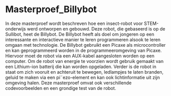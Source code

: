 # Masterproef_Billybot

In deze masterproef wordt beschreven hoe een insect-robot voor STEM-onderwijs werd
ontworpen en gebouwd. Deze robot, die gebaseerd is op de Sullibot, heet de Billybot.
De Billybot heeft als doel om jongeren op een interessante en interactieve manier te
leren programmeren alsook te leren omgaan met technologie. De Billybot gebruikt een
Picaxe als microcontroller en kan geprogrammeerd worden in de programmeeromgeving
van Picaxe. Hiervoor moet de robot via een AUX-kabel aangesloten worden op een
computer. Om de robot van energie te voorzien wordt gebruik gemaakt van een
Lithium-ion batterij die kan worden opgeladen. Verder is de robot in staat om zich
vooruit en achteruit te bewegen, ledlampjes te laten branden, geluid te maken via een
pi¨ezo-element en kan ook lichtinformatie uit zijn omgeving halen. Deze masterproef
omvat ook verschillende codevoorbeelden en een grondige test van de robot.
